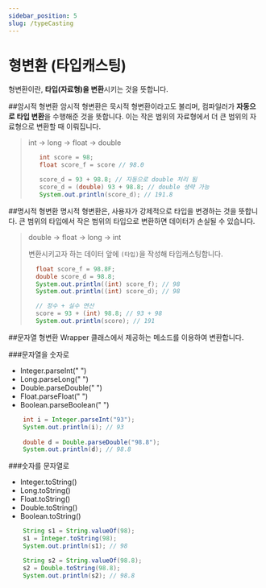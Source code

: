 ```yaml
---
sidebar_position: 5
slug: /typeCasting
---
```


# 형변환 (타입캐스팅)

형변환이란, **타입(자료형)을 변환**시키는 것을 뜻합니다.

##암시적 형변환
암시적 형변환은 묵시적 형변환이라고도 불리며, 컴파일러가 **자동으로 타입 변환**을 수행해준 것을 뜻합니다.
이는 작은 범위의 자료형에서 더 큰 범위의 자료형으로 변환할 때 이뤄집니다.

> int → long → float → double 
> ```java
>    int score = 98;
>    float score_f = score // 98.0
> 
>    score_d = 93 + 98.8; // 자동으로 double 처리 됨
>    score_d = (double) 93 + 98.8; // double 생략 가능
>    System.out.println(score_d); // 191.8
> ```


##명시적 형변환
명시적 형변환은, 사용자가 강제적으로 타입을 변경하는 것을 뜻합니다.
큰 범위의 타입에서 작은 범위의 타입으로 변환하면 데이터가 손실될 수 있습니다.

> double → float → long → int
> 
> 변환시키고자 하는 데이터 앞에 <code>(타입)</code>을 작성해 타입캐스팅합니다.
> ```java
>   float score_f = 98.8F;
>   double score_d = 98.8;
>   System.out.println((int) score_f); // 98
>   System.out.println((int) score_d); // 98
> 
>   // 정수 + 실수 연산
>   score = 93 + (int) 98.8; // 93 + 98
>   System.out.println(score); // 191
> ```



##문자열 형변환
Wrapper 클래스에서 제공하는 메소드를 이용하여 변환합니다.

###문자열을 숫자로
- Integer.parseInt(" ")
- Long.parseLong(" ")
- Double.parseDouble(" ")
- Float.parseFloat(" ")
- Boolean.parseBoolean(" ")
```java
    int i = Integer.parseInt("93");
    System.out.println(i); // 93
        
    double d = Double.parseDouble("98.8");
    System.out.println(d); // 98.8
```
###숫자를 문자열로
- Integer.toString()
- Long.toString()
- Float.toString()
- Double.toString()
- Boolean.toString()
```java
    String s1 = String.valueOf(98);
    s1 = Integer.toString(98);
    System.out.println(s1); // 98

    String s2 = String.valueOf(98.8);
    s2 = Double.toString(98.8);
    System.out.println(s2); // 98.8
```